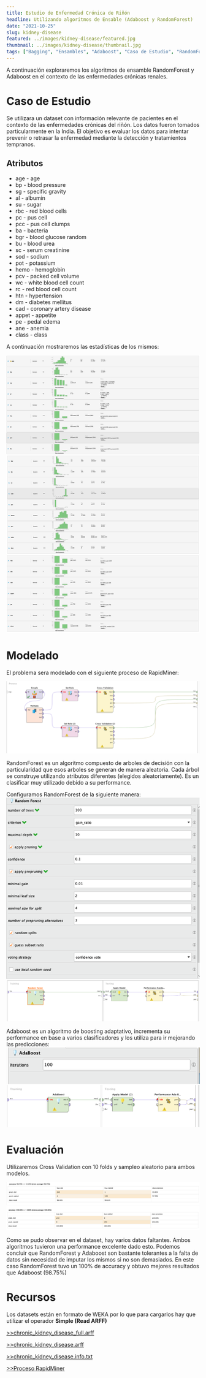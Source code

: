 ```yaml
---
title: Estudio de Enfermedad Crónica de Riñón
headline: Utilizando algoritmos de Ensable (Adaboost y RandomForest)
date: "2021-10-25"
slug: kidney-disease
featured: ../images/kidney-disease/featured.jpg
thumbnail: ../images/kidney-disease/thumbnail.jpg
tags: ["Bagging", "Ensambles", "Adaboost", "Caso de Estudio", "RandomForest"]
---
```


A continuación exploraremos los algoritmos de ensamble RandomForest y Adaboost
en el contexto de las enfermedades crónicas renales.

# Caso de Estudio
Se utilizara un dataset con información relevante de pacientes en el contexto de
las enfermedades crónicas del riñón. Los datos fueron tomados particularmente en
la India. El objetivo es evaluar los datos para intentar prevenir o retrasar la
enfermedad mediante la detección y tratamientos tempranos.

## Atributos
* age	- age	
* bp	- blood pressure
* sg	- specific gravity
* al	-   	albumin
* su	- sugar
* rbc	- red blood cells
* pc	- pus cell
* pcc	- pus cell clumps
* ba	- bacteria
* bgr	- blood glucose random
* bu	- blood urea
* sc	- serum creatinine
* sod	- sodium
* pot	- potassium
* hemo	- hemoglobin
* pcv	- packed cell volume
* wc	- white blood cell count
* rc	- red blood cell count
* htn	- hypertension
* dm	- diabetes mellitus
* cad	- coronary artery disease
* appet	- appetite
* pe	- pedal edema
* ane	- anemia
* class	- class

A continuación mostraremos las estadísticas de los mismos:

![Propiedades de los atributos (parte 1)](../images/kidney-disease/att1.png)
![Propiedades de los atributos (parte 2)](../images/kidney-disease/att2.png)
![Propiedades de los atributos (parte 3)](../images/kidney-disease/att3.png)

# Modelado

El problema sera modelado con el siguiente proceso de RapidMiner:

![Proceso de RapidMiner](../images/kidney-disease/rm-process.png)

RandomForest es un algoritmo compuesto de arboles de decisión con la particularidad
que esos arboles se generan de manera aleatoria. Cada árbol se construye utilizando
atributos diferentes (elegidos aleatoriamente). Es un clasificar muy utilizado debido
a su performance.

Configuramos RandomForest de la siguiente manera:
![Parametros de RandomForest](../images/kidney-disease/rf-params.png)
![Subproceso de RandomForest](../images/kidney-disease/rf-process.png)

Adaboost es un algoritmo de boosting adaptativo, incrementa su performance en
base a varios clasificadores y los utiliza para ir mejorando las predicciones:
![Parametros de Adaboost](../images/kidney-disease/ab-params.png)
![Subproceso de Adaboost](../images/kidney-disease/ab-process.png)

# Evaluación
Utilizaremos Cross Validation con 10 folds y sampleo aleatorio para ambos modelos.

![Resultados de Adaboost](../images/kidney-disease/ab-p.png)
![Resultados de RandomForest](../images/kidney-disease/rf-p.png)

Como se pudo observar en el dataset, hay varios datos faltantes. Ambos algoritmos
tuvieron una performance excelente dado esto. Podemos concluir que RandomForest y
Adaboost son bastante tolerantes a la falta de datos sin necesidad de imputar los
mismos si no son demasiados. En este caso RandomForest tuvo un 100% de accuracy y
obtuvo mejores resultados que Adaboost (98.75%)

# Recursos
Los datasets están en formato de WEKA por lo que para cargarlos hay que utilizar el
operador __Simple (Read ARFF)__

[>>chronic_kidney_disease_full.arff](chronic_kidney_disease_full.arff)

[>>chronic_kidney_disease.arff](chronic_kidney_disease.arff)

[>>chronic_kidney_disease.info.txt](chronic_kidney_disease.info.txt)

[>>Proceso RapidMiner](kidney-disease.rmp)
